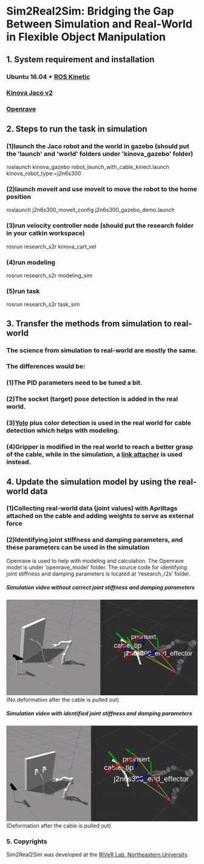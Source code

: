 # Sim2Real2Sim: Bridging the Gap Between Simulation and Real-World in Flexible Object Manipulation


## 1. System requirement and installation

### Ubuntu 16.04 + [ROS Kinetic](http://wiki.ros.org/kinetic/Installation/Ubuntu)
### [Kinova Jaco v2](https://github.com/Kinovarobotics/kinova-ros)
### [Openrave](https://github.com/yueyeyuniao/openrave)

## 2. Steps to run the task in simulation

### (1)launch the Jaco robot and the world in gazebo (should put the 'launch' and 'world' folders under 'kinova_gazebo' folder)
roslaunch kinova_gazebo robot_launch_with_cable_kinect.launch kinova_robot_type:=j2n6s300
### (2)launch moveit and use moveit to move the robot to the home position
roslaunch j2n6s300_moveit_config j2n6s300_gazebo_demo.launch
### (3)run velocity controller node (should put the research folder in your catkin workspace)
rosrun research_s2r kinova_cart_vel
### (4)run modeling
rosrun research_s2r modeling_sim
### (5)run task
rosrun research_s2r task_sim

## 3. Transfer the methods from simulation to real-world
### The science from simulation to real-world are mostly the same.
### The differences would be:
### (1)The PID parameters need to be tuned a bit. 
### (2)The socket (target) pose detection is added in the real world.
### (3)[Yolo](https://github.com/pjreddie/darknet/wiki/YOLO:-Real-Time-Object-Detection) plus color detection is used in the real world for cable detection which helps with modeling.
### (4)Gripper is modified in the real world to reach a better grasp of the cable, while in the simulation, a [link attacher](https://github.com/pal-robotics/gazebo_ros_link_attacher) is used instead.

## 4. Update the simulation model by using the real-world data
### (1)Collecting real-world data (joint values) with Apriltags attached on the cable and adding weights to serve as external force
### (2)Identifying joint stiffness and damping parameters, and these parameters can be used in the simulation
Openrave is used to help with modeling and calculation. The Openrave model is under ‘openrave_model’ folder. The source code for identifying joint stiffness and damping parameters is located at ‘research_r2s’ folder.

##### Simulation video without correct joint stiffness and damping parameters
![alt-text](https://github.com/yueyeyuniao/Sim2Real2Sim/blob/master/gifs/PlugTask_noDangle.gif)<br/>
(No deformation after the cable is pulled out)
##### Simulation video with identified joint stiffness and damping parameters
![alt-text](https://github.com/yueyeyuniao/Sim2Real2Sim/blob/master/gifs/PlugTask_sim2real2sim.gif)<br/>
(Deformation after the cable is pulled out)
### 5. Copyrights
Sim2Real2Sim was developed at the [RIVeR Lab, Northeastern University](http://robot.neu.edu/).


